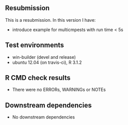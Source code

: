 ## Resubmission

This is a resubmission. In this version I have:

* introduce example for multicmpests with run time < 5s

## Test environments

* win-builder (devel and release)
* ubuntu 12.04 (on travis-ci), R 3.1.2

## R CMD check results

* There were no ERRORs, WARNINGs or NOTEs

## Downstream dependencies

* No downstream dependencies
